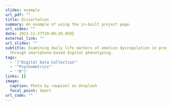 ```yaml
---
slides: example
url_pdf: ""
title: Dissertation
summary: An example of using the in-built project page.
url_video: ""
date: 2021-11-27T20:09:29.959Z
external_link: ""
url_slides: ""
subtitle: Examining daily life markers of emotion dysregulation in pregnancy
  through smartphone-based digital phenotyping.
tags:
  - '["Digital Data Collection"'
  - '"Psychometrics"'
  - '"R"]'
links: []
image:
  caption: Photo by rawpixel on Unsplash
  focal_point: Smart
url_code: ""
---
```

